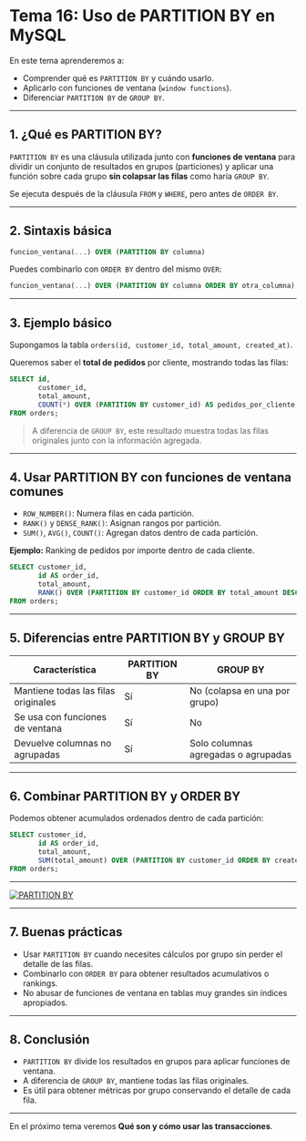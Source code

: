 # **Tema 16: Uso de PARTITION BY en MySQL**

En este tema aprenderemos a:

- Comprender qué es `PARTITION BY` y cuándo usarlo.
- Aplicarlo con funciones de ventana (`window functions`).
- Diferenciar `PARTITION BY` de `GROUP BY`.

---

## **1. ¿Qué es PARTITION BY?**

`PARTITION BY` es una cláusula utilizada junto con **funciones de ventana** para dividir un conjunto de resultados en grupos (particiones) y aplicar una función sobre cada grupo **sin colapsar las filas** como haría `GROUP BY`.

Se ejecuta después de la cláusula `FROM` y `WHERE`, pero antes de `ORDER BY`.

---

## **2. Sintaxis básica**

```sql
funcion_ventana(...) OVER (PARTITION BY columna)
```

Puedes combinarlo con `ORDER BY` dentro del mismo `OVER`:

```sql
funcion_ventana(...) OVER (PARTITION BY columna ORDER BY otra_columna)
```

---

## **3. Ejemplo básico**

Supongamos la tabla `orders(id, customer_id, total_amount, created_at)`.

Queremos saber el **total de pedidos** por cliente, mostrando todas las filas:

```sql
SELECT id,
       customer_id,
       total_amount,
       COUNT(*) OVER (PARTITION BY customer_id) AS pedidos_por_cliente
FROM orders;
```

> A diferencia de `GROUP BY`, este resultado muestra todas las filas originales junto con la información agregada.

---

## **4. Usar PARTITION BY con funciones de ventana comunes**

- `ROW_NUMBER()`: Numera filas en cada partición.
- `RANK()` y `DENSE_RANK()`: Asignan rangos por partición.
- `SUM()`, `AVG()`, `COUNT()`: Agregan datos dentro de cada partición.

**Ejemplo:** Ranking de pedidos por importe dentro de cada cliente.

```sql
SELECT customer_id,
       id AS order_id,
       total_amount,
       RANK() OVER (PARTITION BY customer_id ORDER BY total_amount DESC) AS rank_cliente
FROM orders;
```

---

## **5. Diferencias entre PARTITION BY y GROUP BY**

| Característica                      | PARTITION BY | GROUP BY                            |
| ----------------------------------- | ------------ | ----------------------------------- |
| Mantiene todas las filas originales | Sí           | No (colapsa en una por grupo)       |
| Se usa con funciones de ventana     | Sí           | No                                  |
| Devuelve columnas no agrupadas      | Sí           | Solo columnas agregadas o agrupadas |

---

## **6. Combinar PARTITION BY y ORDER BY**

Podemos obtener acumulados ordenados dentro de cada partición:

```sql
SELECT customer_id,
       id AS order_id,
       total_amount,
       SUM(total_amount) OVER (PARTITION BY customer_id ORDER BY created_at) AS acumulado
FROM orders;
```

---

[![PARTITION BY](https://img.youtube.com/vi/uGM8a25TKNU/0.jpg)](https://www.youtube.com/watch?v=uGM8a25TKNU&list=PLzA2VyZwsq__lL586xdEFPJtV-gmYhP4N)

---

## **7. Buenas prácticas**

- Usar `PARTITION BY` cuando necesites cálculos por grupo sin perder el detalle de las filas.
- Combinarlo con `ORDER BY` para obtener resultados acumulativos o rankings.
- No abusar de funciones de ventana en tablas muy grandes sin índices apropiados.

---

## **8. Conclusión**

- `PARTITION BY` divide los resultados en grupos para aplicar funciones de ventana.
- A diferencia de `GROUP BY`, mantiene todas las filas originales.
- Es útil para obtener métricas por grupo conservando el detalle de cada fila.

---

En el próximo tema veremos **Qué son y cómo usar las transacciones**.
